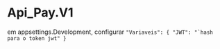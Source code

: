 # Api_Pay.V1

em appsettings.Development, configurar 
``"Variaveis": {
  "JWT": "`hash para o token jwt"
}``